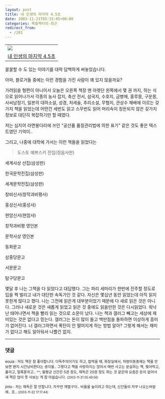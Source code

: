 ```yaml
---
layout: post
title: 내 인생의 마지막 4.5초
date: 2003-11-21T05:33:05+00:00
categories: 북컬렉터의-최근
redirect_from:
  - /201
---
```




<table><tbody><tr><td><a href="http://www.aladdin.co.kr/shop/wproduct.aspx?ISBN=8982180532&amp;ttbkey=ttbjinto1216001&amp;copyPaper=1"><img src="http://image.aladdin.co.kr/coveretc/book/coversum/8982180532_1.jpg" ></a></td></tr><tr><td align="center"><a href="http://www.aladdin.co.kr/shop/wproduct.aspx?ISBN=8982180532&amp;ttbkey=ttbjinto1216001&amp;copyPaper=1" >내 인생의 마지막 4.5초</a></td></tr></tbody></table>

꿀꿀할 수 도 있는 이야기를 대략 담백하게 써놓았습니다.

아마, 블로거들 중에는 이런 경험을 가진 사람이 꽤 있지 않을까요?

> 

가려읽을 형편이 아니어서 오늘은 오른쪽 책장 맨 아랫단 왼쪽에서 몇 권 까지, 하는 식으로 읽어나가서 각종의 농사 잡지, 축산 전서, 삼국지, 수호지, 금병매, 홍루몽, 구운몽, 사씨남정기, 일본의 대하소설, 성경, 처세술, 추리소설, 무협지, 관상수 재배에 이르는 갖가지 책을 읽었는데 어떤건 세번도 읽고 스무번도 읽어 머리속이 정돈되지 않은 갖가지 정보로 대단히 복잡하기만 할 때였다.

저는 심지어 라면봉다리에 쓰인 "공산품 품질관리법에 의한 표기" 같은 것도 좋은 텍스트였던 기억이..

그리고, 나중에 대학에 가서는 이런 책들을 읽었다는

> 도스토 예쁘스키 전집(정음사판)

세계사상 선집(삼성판)

한국문학전집(삼성판)

세계문학전집(삼성판)

창비신서(창작과비평사)

홍성신서(홍성사)

현암신서(현암사)

창작과비평 영인본

문학사상 영인본

동화문고

삼중당문고

서문문고

탐구당문고

몇달 후 나는 그책을 다 읽었다고 대답했다. 그는 파리 세마리가 한번에 진주할 정도로 입을 쩍 벌리고 내가 대단한 속독가인 것 같다. 자신은 몇십년 동안 읽었는데 아직 읽지 못한게 많다고 했다. 나는 그전에 읽은게 대부분이었기 때문에 다 새로 읽은 것은 아니다. 그러나 새로운 것은 새롭게 읽었고 읽은 것 중에도 읽을만한 것은 다시읽었다. 워낙 난 태어나면서 책을 빨리 읽는 것으로 소문이 났다. 나는 책과 갤러그 빼고는 세상에 재미있는 것은 없다고 믿는다. 갤러그는 돈이 많이 들고 백만점을 돌파하면 이상하게 흥미가 없어진다. 너 갤러그하면서 폭탄이 안 떨어지게 하는 방법 알아? 그렇게 해서는 재미가 없다고 해도 알아둬서 나쁠건 없지.



* * *

### 댓글



<!--- cmt:441 --->
<!--- mail: --->
<!--- parent:0 --->

<small class=comment>eouia : 저도 책은 참 좋아합니다. 다독주의이기도 하고, 밥먹을 때, 화장실에서, 차량이동중에는 책을 안보면 왠지 시간낭비한다는 생각을.. 그렇다고 책을 사랑하지는 않아서 매번 사고는 분실하는 책, 찢어먹고, 흘리고, 얼룩묻히고.. ^^;  월평균 신간은 5권 정도, 재독은 20권 정도 하는 것 같은데 요즘은 돈이 없어서 새 책은 많이 못 사보는 게 참 아쉽습니다. <small>(2003-11-21 05:49:56)</small></small>


<!--- cmt:442 --->
<!--- mail: --->
<!--- parent:0 --->

<small class=comment>jinto : 저는 재독은 잘 안합니다. 자꾸만 재벌구이.. 비율을 높이려고 하는데, 신간들이 자꾸 나오는바람에.. 흐.. <small>(2003-11-22 17:17:44)</small></small>

